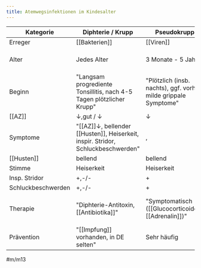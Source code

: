```yaml
---
title: Atemwegsinfektionen im Kindesalter
---
```


Kategorie|Diphterie / Krupp|Pseudokrupp|Epiglottitis
-|-|-|-|
Erreger|[[Bakterien]]|[[Viren]]|[[Bakterien]]
Alter|Jedes Alter|3 Monate - 5 Jahre|"Jedes Alter, v.a. Senioren, Ungeimpfte"
Beginn|"Langsam progrediente Tonsillitis, nach 4-5 Tagen plötzlicher Krupp"|"Plötzlich (insb. nachts), ggf. vorher milde grippale Symptome"|"Plötzlich, fulminant"
[[AZ]]|↓,gut / ↓|↓
Symptome|"[[AZ]]↓, bellender [[Husten]], Heiserkeit, inspir. Stridor, Schluckbeschwerden"|,
[[Husten]]|bellend|bellend|-/-
Stimme|Heiserkeit|Heiserkeit|Kloßig
Insp. Stridor|+,-/-|+
Schluckbeschwerden|+,-/-|+
Therapie|"Diphterie-Antitoxin, [[Antibiotika]]"|"Symptomatisch ([[Glucocorticoide]], [[Adrenalin]])"|"[[Antibiotika]], Symptomatisch ([[Glucocorticoide]], [[Adrenalin]])"
Prävention|"[[Impfung]] vorhanden, in DE selten"|Sehr häufig|[[Impfung]] vorhanden (HiB)

#m/m13